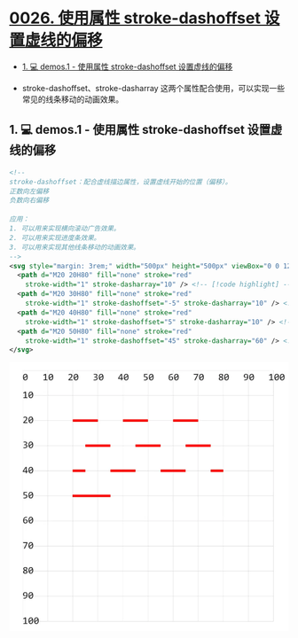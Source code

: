 # [0026. 使用属性 stroke-dashoffset 设置虚线的偏移](https://github.com/Tdahuyou/TNotes.svg/tree/main/notes/0026.%20%E4%BD%BF%E7%94%A8%E5%B1%9E%E6%80%A7%20stroke-dashoffset%20%E8%AE%BE%E7%BD%AE%E8%99%9A%E7%BA%BF%E7%9A%84%E5%81%8F%E7%A7%BB)

<!-- region:toc -->
- [1. 💻 demos.1 - 使用属性 stroke-dashoffset 设置虚线的偏移](#1--demos1---使用属性-stroke-dashoffset-设置虚线的偏移)
<!-- endregion:toc -->
- stroke-dashoffset、stroke-dasharray 这两个属性配合使用，可以实现一些常见的线条移动的动画效果。

## 1. 💻 demos.1 - 使用属性 stroke-dashoffset 设置虚线的偏移

```xml
<!--
stroke-dashoffset：配合虚线描边属性，设置虚线开始的位置（偏移）。
正数向左偏移
负数向右偏移

应用：
1. 可以用来实现横向滚动广告效果。
2. 可以用来实现进度条效果。
3. 可以用来实现其他线条移动的动画效果。
-->
<svg style="margin: 3rem;" width="500px" height="500px" viewBox="0 0 120 120" xmlns="http://www.w3.org/2000/svg">
  <path d="M20 20H80" fill="none" stroke="red"
    stroke-width="1" stroke-dasharray="10" /> <!-- [!code highlight] -->
  <path d="M20 30H80" fill="none" stroke="red"
    stroke-width="1" stroke-dashoffset="-5" stroke-dasharray="10" /> <!-- [!code highlight] -->
  <path d="M20 40H80" fill="none" stroke="red"
    stroke-width="1" stroke-dashoffset="5" stroke-dasharray="10" /> <!-- [!code highlight] -->
  <path d="M20 50H80" fill="none" stroke="red"
    stroke-width="1" stroke-dashoffset="45" stroke-dasharray="60" /> <!-- [!code highlight] -->
</svg>
```

![](assets/2024-12-10-11-13-25.png)
